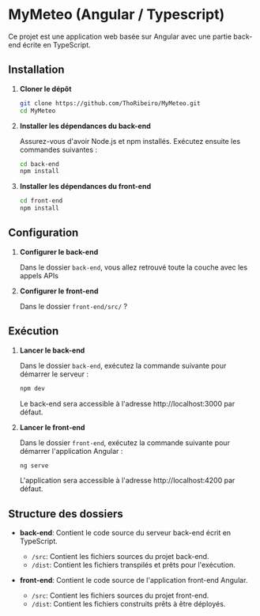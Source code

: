 # MyMeteo (Angular / Typescript)

Ce projet est une application web basée sur Angular avec une partie back-end écrite en TypeScript.

## Installation

1. **Cloner le dépôt**

   ```bash
   git clone https://github.com/ThoRibeiro/MyMeteo.git
   cd MyMeteo
   ```

2. **Installer les dépendances du back-end**

   Assurez-vous d'avoir Node.js et npm installés. Exécutez ensuite les commandes suivantes :

   ```bash
   cd back-end
   npm install
   ```

3. **Installer les dépendances du front-end**

   ```bash
   cd front-end
   npm install
   ```

## Configuration

1. **Configurer le back-end**

   Dans le dossier `back-end`, vous allez retrouvé toute la couche avec les appels APIs

2. **Configurer le front-end**

   Dans le dossier `front-end/src/` ?

## Exécution

1. **Lancer le back-end**

   Dans le dossier `back-end`, exécutez la commande suivante pour démarrer le serveur :

   ```bash
   npm dev
   ```

   Le back-end sera accessible à l'adresse http://localhost:3000 par défaut.

2. **Lancer le front-end**

   Dans le dossier `front-end`, exécutez la commande suivante pour démarrer l'application Angular :

   ```bash
   ng serve
   ```

   L'application sera accessible à l'adresse http://localhost:4200 par défaut.

## Structure des dossiers

- **back-end**: Contient le code source du serveur back-end écrit en TypeScript.

  - `/src`: Contient les fichiers sources du projet back-end.
  - `/dist`: Contient les fichiers transpilés et prêts pour l'exécution.

- **front-end**: Contient le code source de l'application front-end Angular.
  - `/src`: Contient les fichiers sources du projet front-end.
  - `/dist`: Contient les fichiers construits prêts à être déployés.
